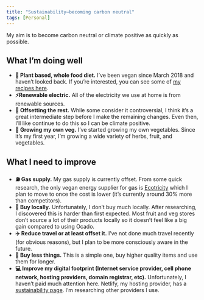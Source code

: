 ```yaml
---
title: "Sustainability—becoming carbon neutral"
tags: [Personal]
---
```


<p class="lead">My aim is to become carbon neutral or climate positive as quickly as possible.</p>

## What I’m doing well

- **🥦 Plant based, whole food diet.** I’ve been vegan since March 2018 and haven’t looked back. If you’re interested, you can see some of [my recipes here](https://daveredfern.com/tag/vegan/). 
- **⚡️Renewable electric.** All of the electricity we use at home is from renewable sources.
- **🌳 Offsetting the rest.** While some consider it controversial, I think it’s a great intermediate step before I make the remaining changes. Even then, I’ll like continue to do this so I can be climate positive.
- **🍅 Growing my own veg.** I’ve started growing my own vegetables. Since it’s my first year, I’m growing a wide variety of herbs, fruit, and vegetables. 

## What I need to improve

- **⛽️ Gas supply.** My gas supply is currently offset. From some quick research, the only vegan energy supplier for gas is [Ecotricity](https://www.ecotricity.co.uk) which I plan to move to once the cost is lower (it’s currently around 30% more than competitors).
- **🚗 Buy locally.** Unfortunately, I don’t buy much locally. After researching, I discovered this is harder than first expected. Most fruit and veg stores don’t source a lot of their products locally so it doesn’t feel like a big gain compared to using Ocado.
- **✈️ Reduce travel or at least offset it.** I’ve not done much travel recently (for obvious reasons), but I plan to be more consciously aware in the future. 
- **🎁 Buy less things.** This is a simple one, buy higher quality items and use them for longer.
- **💻 Improve my digital footprint (Internet service provider, cell phone network, hosting providers, domain registrar, etc).** Unfortunately, I haven’t paid much attention here. Netlify, my hosting provider, has a [sustainability page](https://www.netlify.com/sustainability/). I’m researching other providers I use.

